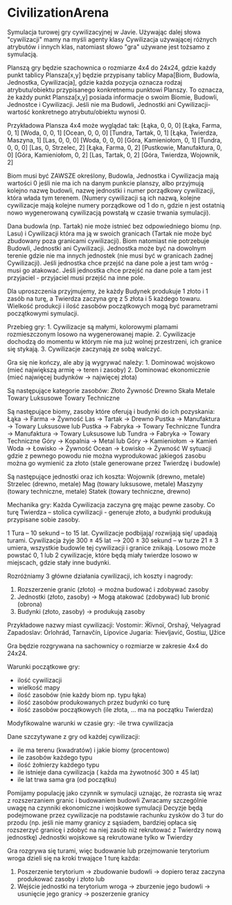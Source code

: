 # CivilizationArena
Symulacja turowej gry cywilizacyjnej w Javie.                                                                 Używając dalej słowa "cywilizacji" mamy na myśli agenty klasy Cywilizacja używającej różnych  atrybutów i innych klas, natomiast słowo "gra" używane jest tożsamo z symulacją.

Planszą gry będzie szachownica o rozmiarze 4x4 do 24x24, gdzie każdy punkt tablicy Plansza[x,y] będzie      przypisany tablicy Mapa[Biom, Budowla, Jednostka, Cywilizacja], gdzie każda pozycja oznacza rodzaj    atrybutu/obiektu przypisanego konkretnemu punktowi Planszy. To oznacza, że każdy punkt Plansza[x,y] posiada informacje o swoim Biomie, Budowli, Jednostce i Cywilizacji. Jeśli nie ma Budowli, Jednostki ani Cywilizacji-   wartość konkretnego atrybutu/obiektu wynosi 0. 

Przykładowa Plansza 4x4 może wyglądać tak:
[Łąka, 0, 0, 0]                [Łąka, Farma, 0, 1]          [Woda, 0, 0, 1]       [Ocean, 0, 0, 0]
[Tundra, Tartak, 0, 1]         [Łąka, Twierdza, Maszyna, 1] [Las, 0, 0, 0]        [Woda, 0, 0, 0]
[Góra, Kamieniołom, 0, 1]      [Tundra, 0, 0, 0]            [Las, 0, Strzelec, 2] [Łąka, Farma, 0, 2]
[Pustkowie, Manufaktura, 0, 0] [Góra, Kamieniołom, 0, 2]    [Las, Tartak, 0, 2]   [Góra, Twierdza, Wojownik, 2]

Biom musi być ZAWSZE określony, Budowla, Jednostka i Cywilizacja mają wartości 0 jeśli nie ma ich na danym punkcie planszy, albo przyjmują kolejno nazwę budowli, nazwę jednostki i numer porządkowy cywilizacji, która włada tym terenem. (Numery cywilizacji są ich nazwą, kolejne cywilizacje mają kolejne numery porządkowe od 1 do n, gdzie n jest ostatnią nowo wygenerowaną cywilizacją powstałą w czasie trwania symulacji).

Dana budowla (np. Tartak) nie może istnieć bez odpowiedniego biomu (np. Lasu) i Cywilizacji która ma ją w swoich granicach (Tartak nie może być zbudowany poza granicami cywilizacji). Biom natomiast nie potrzebuje Budowli, Jednostki ani Cywilizacji. Jednostka może być na dowolnym terenie gdzie nie ma innych jednostek (nie musi być w granicach żadnej Cywilizacji). Jeśli jednostka chce przejść na dane pole a jest tam wróg - musi go atakować.
Jeśli jednostka chce przejść na dane pole a tam jest przyjaciel - przyjaciel musi przejść na inne pole.

Dla uproszczenia przyjmujemy, że każdy Budynek produkuje 1 złoto i 1 zasób na turę, a Twierdza zaczyna grę
z 5 złota i 5 każdego towaru. Wielkość produkcji i ilość zasobów początkowych mogą być parametrami początkowymi symulacji.

Przebieg gry:                                                                                                       1. Cywilizacje są małymi, kolorowymi plamami rozmieszczonym losowo na wygenerowanej mapie.                          2. Cywilizacje dochodzą do momentu w którym nie ma już wolnej przestrzeni, ich granice się stykają.                 3. Cywilizacje zaczynają ze sobą walczyć.

Gra się nie kończy, ale aby ją wygrywać należy:                                                                     1. Dominować wojskowo (mieć największą armię → teren i zasoby)                                                      2. Dominować ekonomicznie (mieć najwięcej budynków → najwięcej złota)

Są następujące kategorie zasobów:
Złoto 
Żywność
Drewno
Skała
Metale
Towary Luksusowe 
Towary Techniczne

Są następujące biomy, zasoby które oferują i budynki do ich pozyskania:
Łąka 	 → Farma → Żywność
Las		 → Tartak → Drewno
Pustka → Manufaktura  → Towary Luksusowe lub Pustka → Fabryka → Towary Techniczne
Tundra → Manufaktura  → Towary Luksusowe lub Tundra → Fabryka → Towary Techniczne
Góry	 → Kopalnia → Metal lub Góry → Kamieniołom → Kamień
Woda	 → Łowisko → Żywność
Ocean	 → Łowisko → Żywność
W sytuacji gdzie z pewnego powodu nie można wyprodukować jakiegoś zasobu można go wymienić za złoto 
(stale generowane przez Twierdzę i budowle)

Są następujące jednostki oraz ich koszta:
Wojownik (drewno, metale)
Strzelec (drewno, metale)
Mag (towary luksusowe, metale)
Maszyny (towary techniczne, metale)
Statek (towary techniczne, drewno)

Mechanika gry:
Każda Cywilizacja zaczyna grę mając pewne zasoby. Co turę Twierdza – stolica cywilizacji - generuje złoto,
a budynki produkują przypisane sobie zasoby. 

1 Tura – 10 sekund – to 15 lat. 
Cywilizacje podbijają/ rozwijają się/ upadają turami.
Cywilizacja żyje 300 ± 45 lat –> 200 ± 30 sekund – w turze 21 ± 3 umiera,
wszystkie budowle tej cywilizacji i granice znikają. Losowo może powstać 0, 1 lub 2 cywilizacje,
które będą miały twierdze losowo w miejscach, gdzie stały inne budynki.

Rozróżniamy 3 główne działania cywilizacji, ich koszty i nagrody:
1. Rozszerzenie granic (złoto) → można budować i zdobywać zasoby
2. Jednostki (złoto, zasoby) → Mogą atakować (zdobywać) lub bronić (obrona)
3. Budynki (złoto, zasoby) → produkują zasoby

Przykładowe nazwy miast cywilizacji:
Vostomir: Ӝїvnoї, Orshaў, Чelyagrad
Zapadoslav: Órlohrád, Tarnavčín, Lípovice
Jugaria: Ћievljavić, Gostiш, Џžice

Gra będzie rozgrywana na sachownicy o rozmiarze w zakresie 4x4 do 24x24.

Warunki początkowe gry:
- ilość cywilizacji
- wielkość mapy
- ilość zasobów (nie każdy biom np. typu łąka)
- ilość zasobów produkowanych przez budynki co turę
- ilość zasobów początkowych (ile złota, ... ma na początku Twierdza)

Modyfikowalne warunki w czasie gry:
-ile trwa cywilizacja

Dane szczytywane z gry od każdej cywilizacji:
- ile ma terenu (kwadratów) i jakie biomy (procentowo)
- ile zasobów każdego typu
- ilość żołnierzy każdego typu
- ile istnieje dana cywilizacja ( każda ma żywotność 300 ± 45 lat)
- ile lat trwa sama gra (od początku)

Pomijamy populację jako czynnik w symulacji uznając, że rozrasta się wraz z rozszerzaniem granic i budowaniem budowli
Zwracamy szczególnie uwagę na czynniki ekonomiczne i wojskowe symulacji
Decyzje będą podejmowane przez cywilizacje na podstawie rachunku zysków do 3 tur do przodu
(np. jeśli nie mamy granicy z sąsiadem, bardziej opłaca się rozszerzyć granicę i zdobyć na niej zasób niż 
rekrutować z Twierdzy nową jednostkę)
Jednostki wojskowe są rekrutowane tylko w Twierdzy 

Gra rozgrywa się turami, więc budowanie lub przejmowanie terytorium wroga dzieli się na kroki trwające 1 turę każda:
1. Poszerzenie terytorium → zbudowanie budowli → dopiero teraz zaczyna produkować zasoby i złoto
lub
2. Wejście jednostki na terytorium wroga → zburzenie jego budowli → usunięcie jego granicy → poszerzenie granicy
